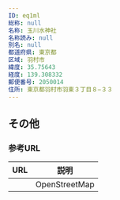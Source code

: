 ```yaml
---
ID: eq1ml
総称: null
名称: 玉川水神社
名称読み: null
別名: null
都道府県: 東京都
区域: 羽村市
緯度: 35.75643
経度: 139.308332
郵便番号: 2050014
住所: 東京都羽村市羽東３丁目８−３３
---
```


## その他

### 参考URL

| URL | 説明          |
| --- | ------------- |
|     | OpenStreetMap |
